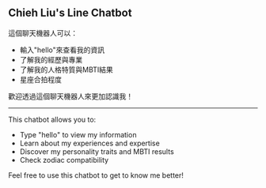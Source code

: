 ## Chieh Liu's Line Chatbot

這個聊天機器人可以：
- 輸入"hello"來查看我的資訊
- 了解我的經歷與專業
- 了解我的人格特質與MBTI結果
- 星座合拍程度

歡迎透過這個聊天機器人來更加認識我！

---

This chatbot allows you to:
- Type "hello" to view my information
- Learn about my experiences and expertise
- Discover my personality traits and MBTI results
- Check zodiac compatibility

Feel free to use this chatbot to get to know me better!
